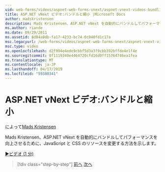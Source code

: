 ```yaml
---
uid: web-forms/videos/aspnet-web-forms-vnext/aspnet-vnext-videos-bundling-and-minification
title: ASP.NET vNext ビデオ:バンドルと縮小 |Microsoft Docs
author: madskristensen
description: Mads Kristensen、ASP.NET vNext を自動的にバンドルしてパフォーマンスを向上させるために、JavaScript と CSS のリソースを変更する方法を示します。
ms.author: riande
ms.date: 09/29/2011
ms.assetid: 8d04a9db-fa17-4233-bc74-6c040fd1c17a
msc.legacyurl: /web-forms/videos/aspnet-web-forms-vnext/aspnet-vnext-videos-bundling-and-minification
msc.type: video
ms.openlocfilehash: d2f994e4ede9cbbf5d3a3f9cbb392bffde4e1f4e
ms.sourcegitcommit: 0f1119340e4464720cfd16d0ff15764746ea1fea
ms.translationtype: MT
ms.contentlocale: ja-JP
ms.lasthandoff: 04/17/2019
ms.locfileid: "59380341"
---
```

# <a name="aspnet-vnext-videos-bundling-and-minification"></a>ASP.NET vNext ビデオ:バンドルと縮小

によって[Mads Kristensen](https://github.com/madskristensen)

Mads Kristensen、ASP.NET vNext を自動的にバンドルしてパフォーマンスを向上させるために、JavaScript と CSS のリソースを変更する方法を示します。

[&#9654;ビデオ (1 分)](https://channel9.msdn.com/Blogs/ASP-NET-Site-Videos/aspnet-vnext-videos-bundling-and-minification)

> [!div class="step-by-step"]
> [前へ](aspnet-45-web-forms-strong-typed-data-controls.md)
> [次へ](getting-started-with-the-next-version-of-aspnet.md)

